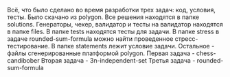 Всё, что было сделано во время разработки трех задач: код, условия, тесты.
Было скачано из polygon.
Все решения находятся в папке solutions.
Генераторы, чекер, валидатор и тесты на валидатор находятся в папке files.
В папке tests находятся тесты для задачи.
В папке stress в задаче rounded-sum-formula можно найти проведенное стресс-тестирование.
В папке statements лежит условие задачи.
Остальное - файлы сгенерированные платформой polygon.
Первая задача - chess-candibober
Вторая задача - 3n-independent-set
Третья задача - rounded-sum-formula
